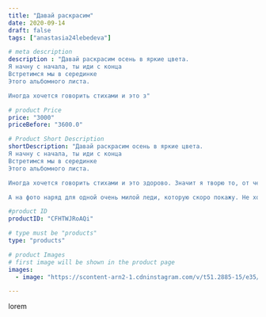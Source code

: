 ```yaml
---
title: "Давай раскрасим"
date: 2020-09-14
draft: false
tags: ["anastasia24lebedeva"]

# meta description
description : "Давай раскрасим осень в яркие цвета.
Я начну с начала, ты иди с конца
Встретимся мы в серединке
Этого альбомного листа.

Иногда хочется говорить стихами и это з"

# product Price
price: "3000"
priceBefore: "3600.0"

# Product Short Description
shortDescription: "Давай раскрасим осень в яркие цвета.
Я начну с начала, ты иди с конца
Встретимся мы в серединке
Этого альбомного листа.

Иногда хочется говорить стихами и это здорово. Значит я творю то, от чего поёт моя душа😊 я люблю то, чем занимаюсь

А на фото наряд для одной очень милой леди, которую скоро покажу. Не хочет она без платья знакомиться 😉"

#product ID
productID: "CFHTWJRoAQi"

# type must be "products"
type: "products"

# product Images
# first image will be shown in the product page
images:
  - image: "https://scontent-arn2-1.cdninstagram.com/v/t51.2885-15/e35/119553518_912283165928222_1149495571720300745_n.jpg?se=7&tp=1&_nc_ht=scontent-arn2-1.cdninstagram.com&_nc_cat=102&_nc_ohc=omK9eb70hYQAX-C7eGn&ccb=7-4&oh=0ae6f65cd04694b99e093be0a69848a8&oe=6083F7A9&ig_cache_key=MjM5Nzk3MDQxMTI2OTY1MzUzOA%3D%3D.2-ccb7-4"

---
```

lorem
